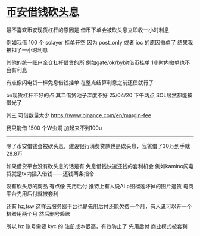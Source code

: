 # [币安借钱砍头息](/2025/04/front_loaded_interest.md)

最不喜欢币安现货杠杆的原因是 借币下单会被砍头息立即收一小时利息

例如我借 100 个 solayer 挂单开空 因为 post_only 或者 ioc 的原因撤单了 结果我被扣了一小时利息

其他的统一账户全仓杠杆借贷的所 例如gate/ok/bybit借币挂单 1小时内撤单也不会有利息

有点像闪电贷一样免息借钱挂单 在整点结算利息之前还债就行了

bn现货杠杆不好的点 其二借贷池子深度不好 25/04/20 下午两点 SOL居然都能被借光了

其三 可借数量太少 https://www.binance.com/en/margin-fee

我只能借 1500 个W虫洞 加起来不到100u

---

除了币安借钱会被砍头息，建设银行消费贷款也是砍头息，我爸借了30万到手就28.8万

如果借贷平台没有砍头息的话是有 免息借钱快速还钱的套利机会 例如kamino闪电贷就是tx内插入借钱——还钱两条指令

没有砍头息的商品 有点像 先用后付 推特上有人说AI p图榴莲坏掉的图片退货 电商平台先用后付就被套利

还有 hz,tsw 这样云服务器平台也是先用后付还能欠费一个月，有人说可以开一个机器用两个月 然后删号赖账

所以 hz 账号需要 kyc 的 注册成本很高，有效防止了 先用后付 商业模式被套利
